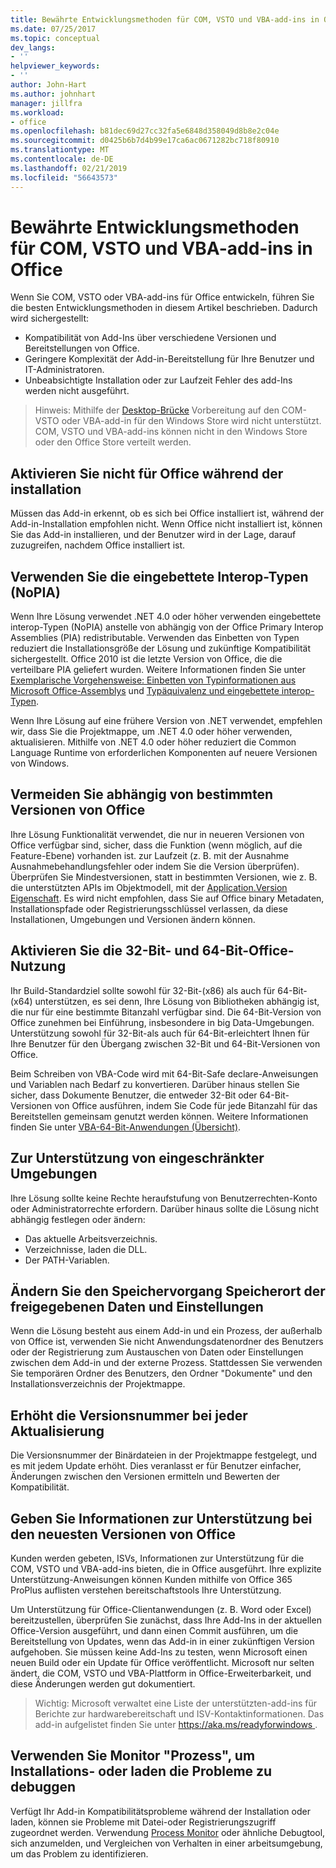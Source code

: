 ```yaml
---
title: Bewährte Entwicklungsmethoden für COM, VSTO und VBA-add-ins in Office
ms.date: 07/25/2017
ms.topic: conceptual
dev_langs:
- ''
helpviewer_keywords:
- ''
author: John-Hart
ms.author: johnhart
manager: jillfra
ms.workload:
- office
ms.openlocfilehash: b81dec69d27cc32fa5e6848d358049d8b8e2c04e
ms.sourcegitcommit: d0425b6b7d4b99e17ca6ac0671282bc718f80910
ms.translationtype: MT
ms.contentlocale: de-DE
ms.lasthandoff: 02/21/2019
ms.locfileid: "56643573"
---
```

# <a name="development-best-practices-for-com-vsto-and-vba-add-ins-in-office"></a>Bewährte Entwicklungsmethoden für COM, VSTO und VBA-add-ins in Office
  Wenn Sie COM, VSTO oder VBA-add-ins für Office entwickeln, führen Sie die besten Entwicklungsmethoden in diesem Artikel beschrieben.   Dadurch wird sichergestellt:

-  Kompatibilität von Add-Ins über verschiedene Versionen und Bereitstellungen von Office.
-  Geringere Komplexität der Add-in-Bereitstellung für Ihre Benutzer und IT-Administratoren.
-  Unbeabsichtigte Installation oder zur Laufzeit Fehler des add-Ins werden nicht ausgeführt.

>Hinweis: Mithilfe der [Desktop-Brücke](/windows/uwp/porting/desktop-to-uwp-root) Vorbereitung auf den COM-VSTO oder VBA-add-in für den Windows Store wird nicht unterstützt. COM, VSTO und VBA-add-ins können nicht in den Windows Store oder den Office Store verteilt werden.

## <a name="do-not-check-for-office-during-installation"></a>Aktivieren Sie nicht für Office während der installation
 Müssen das Add-in erkennt, ob es sich bei Office installiert ist, während der Add-in-Installation empfohlen nicht. Wenn Office nicht installiert ist, können Sie das Add-in installieren, und der Benutzer wird in der Lage, darauf zuzugreifen, nachdem Office installiert ist.

## <a name="use-embedded-interop-types-nopia"></a>Verwenden Sie die eingebettete Interop-Typen (NoPIA)
Wenn Ihre Lösung verwendet .NET 4.0 oder höher verwenden eingebettete interop-Typen (NoPIA) anstelle von abhängig von der Office Primary Interop Assemblies (PIA) redistributable. Verwenden das Einbetten von Typen reduziert die Installationsgröße der Lösung und zukünftige Kompatibilität sichergestellt. Office 2010 ist die letzte Version von Office, die die verteilbare PIA geliefert wurden. Weitere Informationen finden Sie unter [Exemplarische Vorgehensweise: Einbetten von Typinformationen aus Microsoft Office-Assemblys](https://msdn.microsoft.com/library/ee317478.aspx) und [Typäquivalenz und eingebettete interop-Typen](/windows/uwp/porting/desktop-to-uwp-root).

Wenn Ihre Lösung auf eine frühere Version von .NET verwendet, empfehlen wir, dass Sie die Projektmappe, um .NET 4.0 oder höher verwenden, aktualisieren. Mithilfe von .NET 4.0 oder höher reduziert die Common Language Runtime von erforderlichen Komponenten auf neuere Versionen von Windows.

## <a name="avoid-depending-on-specific-office-versions"></a>Vermeiden Sie abhängig von bestimmten Versionen von Office
Ihre Lösung Funktionalität verwendet, die nur in neueren Versionen von Office verfügbar sind, sicher, dass die Funktion (wenn möglich, auf die Feature-Ebene) vorhanden ist. zur Laufzeit (z. B. mit der Ausnahme Ausnahmebehandlungsfehler oder indem Sie die Version überprüfen). Überprüfen Sie Mindestversionen, statt in bestimmten Versionen, wie z. B. die unterstützten APIs im Objektmodell, mit der [Application.Version Eigenschaft](<xref:Microsoft.Office.Interop.Excel._Application.Version%2A>). Es wird nicht empfohlen, dass Sie auf Office binary Metadaten, Installationspfade oder Registrierungsschlüssel verlassen, da diese Installationen, Umgebungen und Versionen ändern können.

## <a name="enable-both-32-bit-and-64-bit-office-usage"></a>Aktivieren Sie die 32-Bit- und 64-Bit-Office-Nutzung
Ihr Build-Standardziel sollte sowohl für 32-Bit-(x86) als auch für 64-Bit-(x64) unterstützen, es sei denn, Ihre Lösung von Bibliotheken abhängig ist, die nur für eine bestimmte Bitanzahl verfügbar sind. Die 64-Bit-Version von Office zunehmen bei Einführung, insbesondere in big Data-Umgebungen. Unterstützung sowohl für 32-Bit-als auch für 64-Bit-erleichtert Ihnen für Ihre Benutzer für den Übergang zwischen 32-Bit und 64-Bit-Versionen von Office.

Beim Schreiben von VBA-Code wird mit 64-Bit-Safe declare-Anweisungen und Variablen nach Bedarf zu konvertieren. Darüber hinaus stellen Sie sicher, dass Dokumente Benutzer, die entweder 32-Bit oder 64-Bit-Versionen von Office ausführen, indem Sie Code für jede Bitanzahl für das Bereitstellen gemeinsam genutzt werden können. Weitere Informationen finden Sie unter [VBA-64-Bit-Anwendungen (Übersicht)](/office/vba/Language/Concepts/Getting-Started/64-bit-visual-basic-for-applications-overview).

## <a name="support-restricted-environments"></a>Zur Unterstützung von eingeschränkter Umgebungen
Ihre Lösung sollte keine Rechte heraufstufung von Benutzerrechten-Konto oder Administratorrechte erfordern. Darüber hinaus sollte die Lösung nicht abhängig festlegen oder ändern:

- Das aktuelle Arbeitsverzeichnis.
- Verzeichnisse, laden die DLL.
- Der PATH-Variablen.

## <a name="change-the-save-location-of-shared-data-and-settings"></a>Ändern Sie den Speichervorgang Speicherort der freigegebenen Daten und Einstellungen
Wenn die Lösung besteht aus einem Add-in und ein Prozess, der außerhalb von Office ist, verwenden Sie nicht Anwendungsdatenordner des Benutzers oder der Registrierung zum Austauschen von Daten oder Einstellungen zwischen dem Add-in und der externe Prozess. Stattdessen Sie verwenden Sie temporären Ordner des Benutzers, den Ordner "Dokumente" und den Installationsverzeichnis der Projektmappe.

## <a name="increment-the-version-number-with-each-update"></a>Erhöht die Versionsnummer bei jeder Aktualisierung
Die Versionsnummer der Binärdateien in der Projektmappe festgelegt, und es mit jedem Update erhöht. Dies veranlasst er für Benutzer einfacher, Änderungen zwischen den Versionen ermitteln und Bewerten der Kompatibilität.

## <a name="provide-support-statements-for-the-latest-versions-of-office"></a>Geben Sie Informationen zur Unterstützung bei den neuesten Versionen von Office
Kunden werden gebeten, ISVs, Informationen zur Unterstützung für die COM, VSTO und VBA-add-ins bieten, die in Office ausgeführt. Ihre explizite Unterstützung-Anweisungen können Kunden mithilfe von Office 365 ProPlus auflisten verstehen bereitschaftstools Ihre Unterstützung.

Um Unterstützung für Office-Clientanwendungen (z. B. Word oder Excel) bereitzustellen, überprüfen Sie zunächst, dass Ihre Add-Ins in der aktuellen Office-Version ausgeführt, und dann einen Commit ausführen, um die Bereitstellung von Updates, wenn das Add-in in einer zukünftigen Version aufgehoben. Sie müssen keine Add-Ins zu testen, wenn Microsoft einen neuen Build oder ein Update für Office veröffentlicht. Microsoft nur selten ändert, die COM, VSTO und VBA-Plattform in Office-Erweiterbarkeit, und diese Änderungen werden gut dokumentiert.

>Wichtig: Microsoft verwaltet eine Liste der unterstützten-add-ins für Berichte zur hardwarebereitschaft und ISV-Kontaktinformationen. Das add-in aufgelistet finden Sie unter [ https://aka.ms/readyforwindows ](https://aka.ms/readyforwindows).

## <a name="use-process-monitor-to-help-debug-installation-or-loading-issues"></a>Verwenden Sie Monitor "Prozess", um Installations- oder laden die Probleme zu debuggen
Verfügt Ihr Add-in Kompatibilitätsprobleme während der Installation oder laden, können sie Probleme mit Datei-oder Registrierungszugriff zugeordnet werden. Verwendung [Process Monitor](/sysinternals/downloads/procmon) oder ähnliche Debugtool, sich anzumelden, und Vergleichen von Verhalten in einer arbeitsumgebung, um das Problem zu identifizieren.
